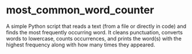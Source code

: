 # most_common_word_counter
A simple Python script that reads a text (from a file or directly in code) and finds the most frequently occurring word. It cleans punctuation, converts words to lowercase, counts occurrences, and prints the word(s) with the highest frequency along with how many times they appeared.
